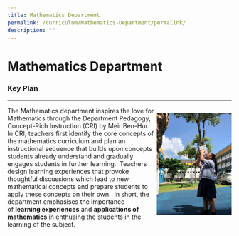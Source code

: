 ```yaml
---
title: Mathematics Department
permalink: /curriculum/Mathematics-Department/permalink/
description: ""
---
```

Mathematics Department
======================
### Key Plan
--------

<div>

<div style="float: right">

![](/images/math.png)

</div><div>

The Mathematics department inspires the love for Mathematics through the Department Pedagogy, Concept-Rich Instruction (CRI) by Meir Ben-Hur.  In CRI, teachers first identify the core concepts of the mathematics curriculum and plan an instructional sequence that builds upon concepts students already understand and gradually engages students in further learning.  Teachers design learning experiences that provoke thoughtful discussions which lead to new mathematical concepts and prepare students to apply these concepts on their own.  In short, the department emphasises the importance of **learning experiences** and **applications of mathematics** in enthusing the students in the learning of the subject.

</div></div>

